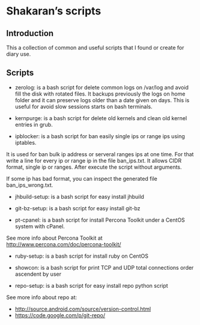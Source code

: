 # Shakaran’s scripts

## Introduction

This a collection of common and useful scripts that I found or create for diary use.

## Scripts

* zerolog: is a bash script for delete common logs on /var/log and avoid fill the disk with rotated files. It backups previously the logs on home folder and it can preserve logs older than a date given on days. This is useful for avoid slow sessions starts on bash terminals.

* kernpurge: is a bash script for delete old kernels and clean old kernel entries in grub.

* ipblocker: is a bash script for ban easily single ips or range ips
using iptables.

It is used for ban bulk ip address or serveral ranges ips at one time. For that write a line for
every ip or range ip in the file ban_ips.txt. It allows CIDR format, single ip or ranges. After 
execute the script without arguments.

If some ip has bad format, you can inspect the generated file ban_ips_wrong.txt.

* jhbuild-setup: is a bash script for easy install jhbuild

* git-bz-setup: is a bash script for easy install git-bz

* pt-cpanel: is a bash script for install Percona Toolkit under a CentOS system with cPanel.

See more info about Percona Toolkit at http://www.percona.com/doc/percona-toolkit/

* ruby-setup: is a bash script for install ruby on CentOS

* showcon: is a bash script for print TCP and UDP total connections order ascendent by user

* repo-setup: is a bash script for easy install repo python script

See more info about repo at:

- http://source.android.com/source/version-control.html
- https://code.google.com/p/git-repo/
